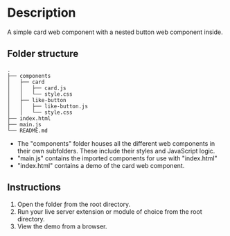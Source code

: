 # Description

A simple card web component with a nested button web component inside.

## Folder structure

```
.
├── components
│   ├── card
│   │   ├── card.js
│   │   └── style.css
│   ├── like-button
│   │   ├── like-button.js
│   │   └── style.css
├── index.html
├── main.js
└── README.md
```

* The "components" folder houses all the different web components in their own subfolders. These include their styles and JavaScript logic.
* "main.js" contains the imported components for use with "index.html"
* "index.html" contains a demo of the card web component.

## Instructions

1. Open the folder ƒrom the root directory.
2. Run your live server extension or module of choice from the root directory.
3. View the demo from a browser.